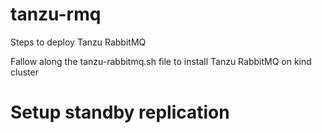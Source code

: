 # tanzu-rmq
Steps to deploy Tanzu RabbitMQ

Fallow along the tanzu-rabbitmq.sh file to install Tanzu RabbitMQ on kind cluster

# Setup standby replication
